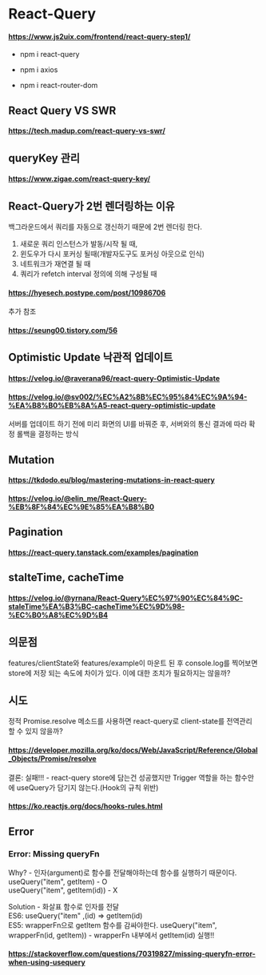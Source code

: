 # React-Query
#### https://www.js2uix.com/frontend/react-query-step1/
- npm i react-query

- npm i axios

- npm i react-router-dom

## React Query VS SWR
#### https://tech.madup.com/react-query-vs-swr/

## queryKey 관리
#### https://www.zigae.com/react-query-key/

## React-Query가 2번 렌더링하는 이유

백그라운드에서 쿼리를 자동으로 갱신하기 때문에 2번 렌더링 한다.
1. 새로운 쿼리 인스턴스가 발동/시작 될 때,
2. 윈도우가 다시 포커싱 될때(개발자도구도 포커싱 아웃으로 인식)
3. 네트워크가 재연결 될 때
4. 쿼리가 refetch interval 정의에 의해 구성될 때
#### https://hyesech.postype.com/post/10986706

추가 참조
#### https://seung00.tistory.com/56

## Optimistic Update 낙관적 업데이트
#### https://velog.io/@raverana96/react-query-Optimistic-Update
#### https://velog.io/@sv002/%EC%A2%8B%EC%95%84%EC%9A%94-%EA%B8%B0%EB%8A%A5-react-query-optimistic-update
서버를 업데이트 하기 전에 미리 화면의 UI를 바꿔준 후, 서버와의 통신 결과에 따라 확정 롤백을 결정하는 방식

## Mutation
#### https://tkdodo.eu/blog/mastering-mutations-in-react-query
#### https://velog.io/@elin_me/React-Query-%EB%8F%84%EC%9E%85%EA%B8%B0

## Pagination
#### https://react-query.tanstack.com/examples/pagination

## stalteTime, cacheTime
#### https://velog.io/@yrnana/React-Query%EC%97%90%EC%84%9C-staleTime%EA%B3%BC-cacheTime%EC%9D%98-%EC%B0%A8%EC%9D%B4

## 의문점
features/clientState와 features/example이 마운트 된 후 console.log를 찍어보면 store에 저장 되는 속도에 차이가 있다.
이에 대한 조치가 필요하지는 않을까?

## 시도
정적 Promise.resolve 메소드를 사용하면 react-query로 client-state를 전역관리 할 수 있지 않을까?
#### https://developer.mozilla.org/ko/docs/Web/JavaScript/Reference/Global_Objects/Promise/resolve
결론: 실패!!! - react-query store에 담는건 성공했지만 Trigger 역할을 하는 함수안에 useQuery가 담기지 않는다.(Hook의 규칙 위반)
#### https://ko.reactjs.org/docs/hooks-rules.html

## Error
### Error: Missing queryFn   
Why? - 인자(argument)로 함수를 전달해야하는데 함수를 실행하기 때문이다.
useQuery("item", getItem) - O   
useQuery("item", getItem(id)) - X

Solution - 화살표 함수로 인자를 전달   
ES6: useQuery("item" ,(id) => getItem(id)   
ES5: wrapperFn으로 getItem 함수를 감싸야한다. useQuery("item", wrapperFn(id, getItem)) - wrapperFn 내부에서 getItem(id) 실행!!
#### https://stackoverflow.com/questions/70319827/missing-queryfn-error-when-using-usequery
